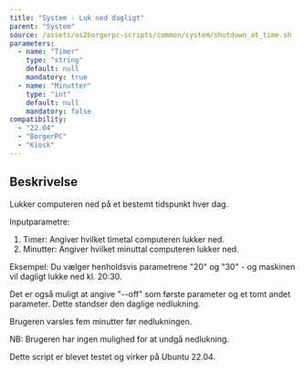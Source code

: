 ```yaml
---
title: "System - Luk ned dagligt"
parent: "System"
source: /assets/os2borgerpc-scripts/common/system/shutdown_at_time.sh
parameters:
  - name: "Timer"
    type: "string"
    default: null
    mandatory: true
  - name: "Minutter"
    type: "int"
    default: null
    mandatory: false
compatibility: 
  - "22.04"
  - "BorgerPC"
  - "Kiosk"
---
```


## Beskrivelse
Lukker computeren ned på et bestemt tidspunkt hver dag.

Inputparametre:
  1. Timer: Angiver hvilket timetal computeren lukker ned.
  2. Minutter: Angiver hvilket minuttal computeren lukker ned.

Eksempel:
Du vælger henholdsvis parametrene "20" og "30" - og maskinen vil dagligt lukke ned kl. 20:30.

Det er også muligt at angive "--off" som første parameter og et tomt andet parameter. Dette standser den daglige nedlukning.

Brugeren varsles fem minutter før nedlukningen.

NB: Brugeren har ingen mulighed for at undgå nedlukning.

Dette script er blevet testet og virker på Ubuntu 22.04.